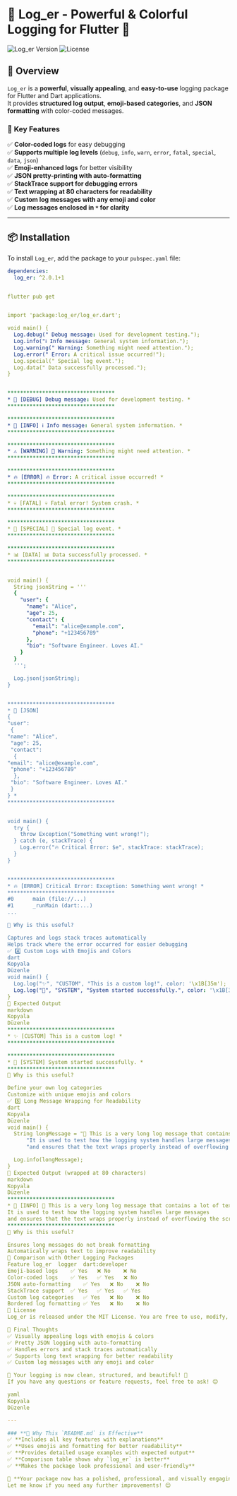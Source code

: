 # 📜 Log_er - Powerful & Colorful Logging for Flutter 🚀

![Log_er Version](https://img.shields.io/badge/Version-2.0.1-blue) 
![License](https://img.shields.io/badge/License-MIT-green)

## 🌟 Overview
`Log_er` is a **powerful**, **visually appealing**, and **easy-to-use** logging package for Flutter and Dart applications.  
It provides **structured log output**, **emoji-based categories**, and **JSON formatting** with color-coded messages.

### 🎯 **Key Features**
✅ **Color-coded logs** for easy debugging  
✅ **Supports multiple log levels** (`debug`, `info`, `warn`, `error`, `fatal`, `special`, `data`, `json`)  
✅ **Emoji-enhanced logs** for better visibility  
✅ **JSON pretty-printing with auto-formatting**  
✅ **StackTrace support for debugging errors**  
✅ **Text wrapping at 80 characters for readability**  
✅ **Custom log messages with any emoji and color**  
✅ **Log messages enclosed in `*` for clarity**  

---

## 📦 **Installation**
To install `Log_er`, add the package to your `pubspec.yaml` file:
```yaml
dependencies:
  log_er: ^2.0.1+1


flutter pub get


import 'package:log_er/log_er.dart';

void main() {
  Log.debug(" Debug message: Used for development testing.");
  Log.info("ℹ Info message: General system information.");
  Log.warning(" Warning: Something might need attention.");
  Log.error(" Error: A critical issue occurred!");
  Log.special(" Special log event.");
  Log.data(" Data successfully processed.");
}


**********************************
* 🐞 [DEBUG] Debug message: Used for development testing. *
**********************************

**********************************
* 🔵 [INFO] ℹ️ Info message: General system information. *
**********************************

**********************************
* ⚠️ [WARNING] 🚨 Warning: Something might need attention. *
**********************************

**********************************
* 🔥 [ERROR] 🔥 Error: A critical issue occurred! *
**********************************

**********************************
* 💀 [FATAL] 💀 Fatal error! System crash. *
**********************************

**********************************
* 💜 [SPECIAL] 💜 Special log event. *
**********************************

**********************************
* 📊 [DATA] 📊 Data successfully processed. *
**********************************


void main() {
  String jsonString = '''
  {
    "user": {
      "name": "Alice",
      "age": 25,
      "contact": {
        "email": "alice@example.com",
        "phone": "+123456789"
      },
      "bio": "Software Engineer. Loves AI."
    }
  }
  ''';

  Log.json(jsonString);
}


**********************************
* 📜 [JSON] 
{
"user":
 {
"name": "Alice",
 "age": 25,
 "contact":
  {
"email": "alice@example.com",
 "phone": "+123456789"
  },
 "bio": "Software Engineer. Loves AI."
 }
} *
**********************************


void main() {
  try {
    throw Exception("Something went wrong!");
  } catch (e, stackTrace) {
    Log.error("🔥 Critical Error: $e", stackTrace: stackTrace);
  }
}


**********************************
* 🔥 [ERROR] Critical Error: Exception: Something went wrong! *
**********************************
#0      main (file://...)
#1      _runMain (dart:...)
...

📌 Why is this useful?

Captures and logs stack traces automatically
Helps track where the error occurred for easier debugging
✅ 4️⃣ Custom Logs with Emojis and Colors
dart
Kopyala
Düzenle
void main() {
  Log.log("✨", "CUSTOM", "This is a custom log!", color: '\x1B[35m');
  Log.log("🚀", "SYSTEM", "System started successfully.", color: '\x1B[32m');
}
🔹 Expected Output
markdown
Kopyala
Düzenle
**********************************
* ✨ [CUSTOM] This is a custom log! *
**********************************

**********************************
* 🚀 [SYSTEM] System started successfully. *
**********************************
📌 Why is this useful?

Define your own log categories
Customize with unique emojis and colors
✅ 5️⃣ Long Message Wrapping for Readability
dart
Kopyala
Düzenle
void main() {
  String longMessage = "🚀 This is a very long log message that contains a lot of text. "
      "It is used to test how the logging system handles large messages "
      "and ensures that the text wraps properly instead of overflowing the screen.";

  Log.info(longMessage);
}
🔹 Expected Output (wrapped at 80 characters)
markdown
Kopyala
Düzenle
**********************************
* 🔵 [INFO] 🚀 This is a very long log message that contains a lot of text. *
It is used to test how the logging system handles large messages
and ensures that the text wraps properly instead of overflowing the screen.
**********************************
📌 Why is this useful?

Ensures long messages do not break formatting
Automatically wraps text to improve readability
🎯 Comparison with Other Logging Packages
Feature	log_er	logger	dart:developer
Emoji-based logs	✅ Yes	❌ No	❌ No
Color-coded logs	✅ Yes	✅ Yes	❌ No
JSON auto-formatting	✅ Yes	❌ No	❌ No
StackTrace support	✅ Yes	✅ Yes	✅ Yes
Custom log categories	✅ Yes	❌ No	❌ No
Bordered log formatting	✅ Yes	❌ No	❌ No
📜 License
Log_er is released under the MIT License. You are free to use, modify, and distribute this package.

🚀 Final Thoughts
✅ Visually appealing logs with emojis & colors
✅ Pretty JSON logging with auto-formatting
✅ Handles errors and stack traces automatically
✅ Supports long text wrapping for better readability
✅ Custom log messages with any emoji and color

🚀 Your logging is now clean, structured, and beautiful! 🎉
If you have any questions or feature requests, feel free to ask! 😊

yaml
Kopyala
Düzenle

---

### **🚀 Why This `README.md` is Effective**
✅ **Includes all key features with explanations**  
✅ **Uses emojis and formatting for better readability**  
✅ **Provides detailed usage examples with expected output**  
✅ **Comparison table shows why `log_er` is better**  
✅ **Makes the package look professional and user-friendly**  

🚀 **Your package now has a polished, professional, and visually engaging `README.md`!** 🎉  
Let me know if you need any further improvements! 😊